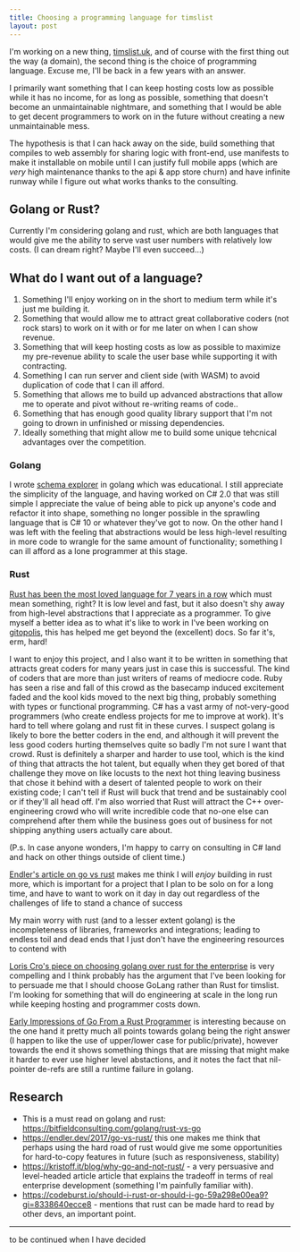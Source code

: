 ```yaml
---
title: Choosing a programming language for timslist
layout: post
---
```


I'm working on a new thing, [timslist.uk](https://timslist.uk/), and of course with the first thing out the way (a domain), the second thing is the choice of programming language. Excuse me, I'll be back in a few years with an answer.

I primarily want something that I can keep hosting costs low as possible while it has no income, for as long as possible, something that doesn't become an unmaintainable nightmare, and something that I would be able to get decent programmers to work on in the future without creating a new unmaintainable mess.

The hypothesis is that I can hack away on the side, build something that compiles to web assembly for sharing logic with front-end, use manifests to make it installable on mobile until I can justify full mobile apps (which are *very* high maintenance thanks to the api & app store churn) and have infinite runway while I figure out what works thanks to the consulting.

## Golang or Rust?

Currently I'm considering golang and rust, which are both languages that would give me the ability to serve vast user numbers with relatively low costs. (I can dream right? Maybe I'll even succeed...)

## What do I want out of a language?

1. Something I'll enjoy working on in the short to medium term while it's just me building it.
2. Something that would allow me to attract great collaborative coders (not rock stars) to work on it with or for me later on when I can show revenue.
3. Something that will keep hosting costs as low as possible to maximize my pre-revenue ability to scale the user base while supporting it with contracting.
4. Something I can run server and client side (with WASM) to avoid duplication of code that I can ill afford.
5. Something that allows me to build up advanced abstractions that allow me to operate and pivot without re-writing reams of code..
6. Something that has enough good quality library support that I'm not going to drown in unfinished or missing dependencies.
7. Ideally something that might allow me to build some unique tehcnical advantages over the competition.

### Golang

I wrote [schema explorer](https://github.com/timabell/schema-explorer) in golang which was educational. I still appreciate the simplicity of the language, and having worked on C# 2.0 that was still simple I appreciate the value of being able to pick up anyone's code and refactor it into shape, something no longer possible in the sprawling language that is C# 10 or whatever they've got to now. On the other hand I was left with the feeling that abstractions would be less high-level resulting in more code to wrangle for the same amount of functionality; something I can ill afford as a lone programmer at this stage.

### Rust

[Rust has been the most loved language for 7 years in a row](https://survey.stackoverflow.co/2022/#overview) which must mean something, right? It is low level and fast, but it also doesn't shy away from high-level abstractions that I appreciate as a programmer. To give myself a better idea as to what it's like to work in I've been working on [gitopolis](https://github.com/timabell/gitopolis/), this has helped me get beyond the (excellent) docs. So far it's, erm, hard!

I want to enjoy this project, and I also want it to be written in something that attracts great coders for many years just in case this is successful. The kind of coders that are more than just writers of reams of mediocre code. Ruby has seen a rise and fall of this crowd as the basecamp induced excitement faded and the kool kids moved to the next big thing, probably something with types or functional programming. C# has a vast army of not-very-good programmers (who create endless projects for me to improve at work). It's hard to tell where golang and rust fit in these curves. I suspect golang is likely to bore the better coders in the end, and although it will prevent the less good coders hurting themselves quite so badly I'm not sure I want that crowd. Rust is definitely a sharper and harder to use tool, which is the kind of thing that attracts the hot talent, but equally when they get bored of that challenge they move on like locusts to the next hot thing leaving business that chose it behind with a desert of talented people to work on their existing code; I can't tell if Rust will buck that trend and be sustainably cool or if they'll all head off. I'm also worried that Rust will attract the C++ over-engineering crowd who will write incredible code that no-one else can comprehend after them while the business goes out of business for not shipping anything users actually care about.

(P.s. In case anyone wonders, I'm happy to carry on consulting in C# land and hack on other things outside of client time.)

[Endler's article on go vs rust](https://endler.dev/2017/go-vs-rust/) makes me think I will *enjoy* building in rust more, which is important for a project that I plan to be solo on for a long time, and have to want to work on it day in day out regardless of the challenges of life to stand a chance of success

My main worry with rust (and to a lesser extent golang) is the incompleteness of libraries, frameworks and integrations; leading to endless toil and dead ends that I just don't have the engineering resources to contend with

[Loris Cro's piece on choosing golang over rust for the enterprise](https://kristoff.it/blog/why-go-and-not-rust/) is very compelling and I think probably has the argument that I've been looking for to persuade me that I should choose GoLang rather than Rust for timslist. I'm looking for something that will do engineering at scale in the long run while keeping hosting and programmer costs down.

[Early Impressions of Go From a Rust Programmer](https://betterprogramming.pub/early-impressions-of-go-from-a-rust-programmer-f4fd1074c410?gi=4ae004f7c897) is interesting because on the one hand it pretty much all points towards golang being the right answer (I happen to like the use of upper/lower case for public/private), however towards the end it shows something things that are missing that might make it harder to ever use higher level abstactions, and it notes the fact that nil-pointer de-refs are still a runtime failure in golang.

## Research

* This is a must read on golang and rust: <https://bitfieldconsulting.com/golang/rust-vs-go>
* <https://endler.dev/2017/go-vs-rust/> this one makes me think that perhaps using the hard road of rust would give me some opportunities for hard-to-copy features in future (such as responsiveness, stability)
* <https://kristoff.it/blog/why-go-and-not-rust/> - a very persuasive and level-headed article article that explains the tradeoff in terms of real enterprise development (something I'm painfully familiar with).
* <https://codeburst.io/should-i-rust-or-should-i-go-59a298e00ea9?gi=8338640ecce8> - mentions that rust can be made hard to read by other devs, an important point.

---

to be continued when I have decided
